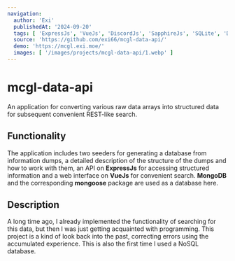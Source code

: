 ```yaml
---
navigation:
  author: 'Exi'
  publishedAt: '2024-09-20'
  tags: [ 'ExpressJs', 'VueJs', 'DiscordJs', 'SapphireJs', 'SQLite', 'Docker' ]
  source: 'https://github.com/exi66/mcgl-data-api/'
  demo: 'https://mcgl.exi.moe/'
  images: [ '/images/projects/mcgl-data-api/1.webp' ]
---
```


# mcgl-data-api

An application for converting various raw data arrays into structured data for subsequent convenient REST-like search.

## Functionality

The application includes two seeders for generating a database from information dumps, a detailed description of the
structure of the dumps and how to work with them, an API on **ExpressJs** for accessing structured information and a web
interface on **VueJs** for convenient search. **MongoDB** and the corresponding **mongoose** package are used as a
database here.

## Description

A long time ago, I already implemented the functionality of searching for this data, but then I was just getting
acquainted with programming. This project is a kind of look back into the past, correcting errors using the accumulated
experience. This is also the first time I used a NoSQL database.